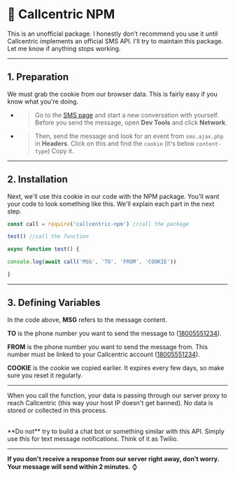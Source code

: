 # 🤙 Callcentric NPM

This is an unofficial package. I honestly don't recommend you use it until Callcentric implements an official SMS API. I'll try to maintain this package. Let me know if anything stops working.

---

## 1. Preparation 
We must grab the cookie from our browser data. This is fairly easy if you know what you're doing.

* > Go to the [SMS page](https://my.callcentric.com/sms.php) and start a new conversation with yourself. Before you send the message, open **Dev Tools** and click **Network**.
* > Then, send the message and look for an event from `sms.ajax.php` in **Headers**. Click on this and find the `cookie` (it's below `content-type`) Copy it.

---

## 2. Installation

Next, we'll use this cookie in our code with the NPM package. You'll want your code to look something like this. We'll explain each part in the next step. 

```js
const call = require('callcentric-npm') //call the package 

test() //call the function

async function test() {

console.log(await call('MSG', 'TO', 'FROM', 'COOKIE'))

}
```

---

## 3. Defining Variables
In the code above, **MSG** refers to the message content. 

**TO** is the phone number you want to send the message to (<u>18005551234</u>). 

**FROM** is the phone number you want to send the message from. This number must be linked to your Callcentric account (<u>18005551234</u>).

**COOKIE** is the cookie we copied earlier. It expires every few days, so make sure you reset it regularly.

--- 

When you call the function, your data is passing through our server proxy to reach Callcentric (this way your host IP doesn't get banned). No data is stored or collected in this process.

<br>
**Do not** try to build a chat bot or something similar with this API. Simply use this for text message notifications. Think of it as Twilio.

---
**If you don't receive a response from our server right away, don't worry. Your message will send within 2 minutes.** ⌚
